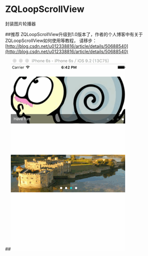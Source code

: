 # ZQLoopScrollView
封装图片轮播器

##推荐
ZQLoopScrollView升级到1.0版本了，作者的个人博客中有关于ZQLoopScrollView如何使用等教程，
请移步：[http://blog.csdn.net/u012338816/article/details/50688540](http://blog.csdn.net/u012338816/article/details/50688540)

##![image](https://github.com/sevenOnClass/ZQLoopScrollView/blob/master/screen.gif)